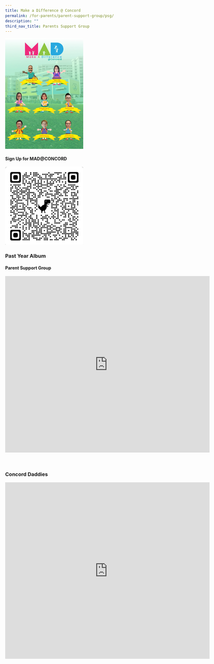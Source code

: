 ```yaml
---
title: Make a Difference @ Concord
permalink: /for-parents/parent-support-group/psg/
description: ""
third_nav_title: Parents Support Group
---
```

<img src="/images/mad_psg.jpeg" style="width:50%">
<br>
<h4>Sign Up for MAD@CONCORD</h4>
<a href="https://docs.google.com/forms/d/e/1FAIpQLSeWzpLC22F8bSvZazD84Z4wo6tZB2yLRUBJGnqXia0O3FxSIw/viewform" target="_blank" rel="noopener noreferrer"><img src="/images/mad%20sign%20up.jpeg" style="width:50%"></a>
<h3>Past Year Album</h3>

<h4>Parent Support Group</h4>
<center>
<iframe frameborder="0" width="660" height="569" allowfullscreen="true" src="https://docs.google.com/presentation/d/e/2PACX-1vRI0shyLiFpiYadj5D-kyucIT4sSKw8bAWFAWHn-rVZaiahD_j4bi51C79vrV0B_FI8fSZwHZaNN62f/embed?start=false&amp;loop=false&amp;delayms=3000"></iframe>
</center>
<br><br>
<h3>Concord Daddies</h3>
<center>
<iframe frameborder="0" width="660" height="569" allowfullscreen="true" src="https://docs.google.com/presentation/d/e/2PACX-1vSQ6Hp560wpjpZuWi7IAQDCtZlPqyUrOq-GjyUzBz35so1PcOQlYQeNBc-n2f0stcbRT7N7wxVMODN3/embed?start=false&amp;loop=false&amp;delayms=3000">
</iframe>
</center>